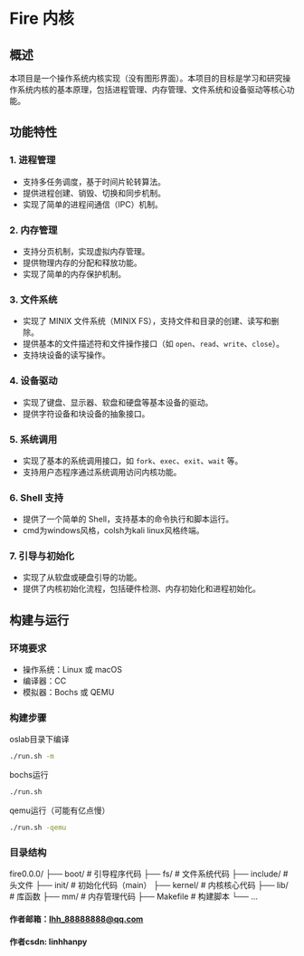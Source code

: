 # Fire 内核

## 概述

本项目是一个操作系统内核实现（没有图形界面）。本项目的目标是学习和研究操作系统内核的基本原理，包括进程管理、内存管理、文件系统和设备驱动等核心功能。

## 功能特性

### 1. **进程管理**
   - 支持多任务调度，基于时间片轮转算法。
   - 提供进程创建、销毁、切换和同步机制。
   - 实现了简单的进程间通信（IPC）机制。

### 2. **内存管理**
   - 支持分页机制，实现虚拟内存管理。
   - 提供物理内存的分配和释放功能。
   - 实现了简单的内存保护机制。

### 3. **文件系统**
   - 实现了 MINIX 文件系统（MINIX FS），支持文件和目录的创建、读写和删除。
   - 提供基本的文件描述符和文件操作接口（如 `open`、`read`、`write`、`close`）。
   - 支持块设备的读写操作。

### 4. **设备驱动**
   - 实现了键盘、显示器、软盘和硬盘等基本设备的驱动。
   - 提供字符设备和块设备的抽象接口。

### 5. **系统调用**
   - 实现了基本的系统调用接口，如 `fork`、`exec`、`exit`、`wait` 等。
   - 支持用户态程序通过系统调用访问内核功能。

### 6. **Shell 支持**
   - 提供了一个简单的 Shell，支持基本的命令执行和脚本运行。
   - cmd为windows风格，colsh为kali linux风格终端。

### 7. **引导与初始化**
   - 实现了从软盘或硬盘引导的功能。
   - 提供了内核初始化流程，包括硬件检测、内存初始化和进程初始化。

## 构建与运行

### 环境要求
- 操作系统：Linux 或 macOS
- 编译器：CC
- 模拟器：Bochs 或 QEMU

### 构建步骤
oslab目录下编译
   ```bash
./run.sh -m
   ```
bochs运行
   ```bash
./run.sh
   ```
qemu运行（可能有亿点慢）
   ```bash
./run.sh -qemu
   ```
### 目录结构
fire0.0.0/
├── boot/            # 引导程序代码
├── fs/              # 文件系统代码
├── include/         # 头文件
├── init/            # 初始化代码（main）
├── kernel/          # 内核核心代码
├── lib/             # 库函数
├── mm/              # 内存管理代码
├── Makefile         # 构建脚本
└── ...
#### 作者邮箱：lhh_88888888@qq.com
#### 作者csdn: linhhanpy
